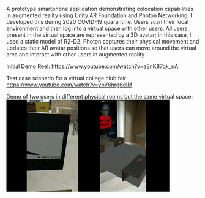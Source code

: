 A prototype smartphone application demonstrating colocation capabilities in augmented reality using Unity AR Foundation and Photon Networking. I developed this during 2020 COVID-19 quarantine. Users scan their local environment and then log into a virtual space with other users. All users present in the virtual space are represented by a 3D avatar; in this case, I used a static model of R2-D2. Photon captures their physical movement and updates their AR avatar positions so that users can move around the virtual area and interact with other users in augmented reality.

Initial Demo Reel: https://www.youtube.com/watch?v=aEnK87qk_nA

Test case scenario for a virtual college club fair: https://www.youtube.com/watch?v=ybV6hrg6dlM

Demo of two users in different physical rooms but the same virtual space:
![Animation Preview](colocationdemo.gif)
